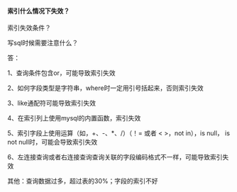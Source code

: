 #### 索引什么情况下失效？

索引失效条件？

写sql时候需要注意什么？



答：

1、查询条件包含or，可能导致索引失效

2、如何字段类型是字符串，where时一定用引号括起来，否则索引失效

3、like通配符可能导致索引失效

4、在索引列上使用mysql的内置函数，索引失效

5、索引字段上使用运算（如，+、-、*、/）（！= 或者 < >，not in），is null， is not null时，可能会导致索引失效

6、左连接查询或者右连接查询查询关联的字段编码格式不一样，可能导致索引失效



其他：查询数据过多，超过表的30%；字段的索引不好